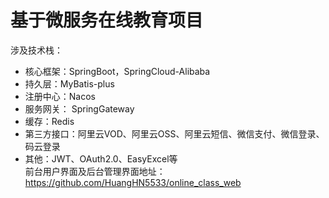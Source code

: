 # 基于微服务在线教育项目 
涉及技术栈：
* 核心框架：SpringBoot，SpringCloud-Alibaba  
* 持久层：MyBatis-plus  
* 注册中心：Nacos  
* 服务网关： SpringGateway  
* 缓存：Redis  
* 第三方接口：阿里云VOD、阿里云OSS、阿里云短信、微信支付、微信登录、码云登录  
* 其他：JWT、OAuth2.0、EasyExcel等  
前台用户界面及后台管理界面地址：https://github.com/HuangHN5533/online_class_web  
